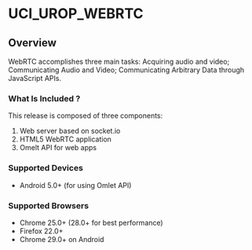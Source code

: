 # UCI_UROP_WEBRTC

## Overview
WebRTC accomplishes three main tasks: Acquiring audio and video; Communicating Audio and Video; Communicating Arbitrary Data through JavaScript APIs.

### What Is Included ?
This release is composed of three components:

1. Web server based on socket.io
2. HTML5 WebRTC application
3. Omelt API for web apps

### Supported Devices
* Android 5.0+ (for using Omlet API)


### Supported Browsers
* Chrome 25.0+ (28.0+ for best performance)
* Firefox 22.0+
* Chrome 29.0+ on Android
